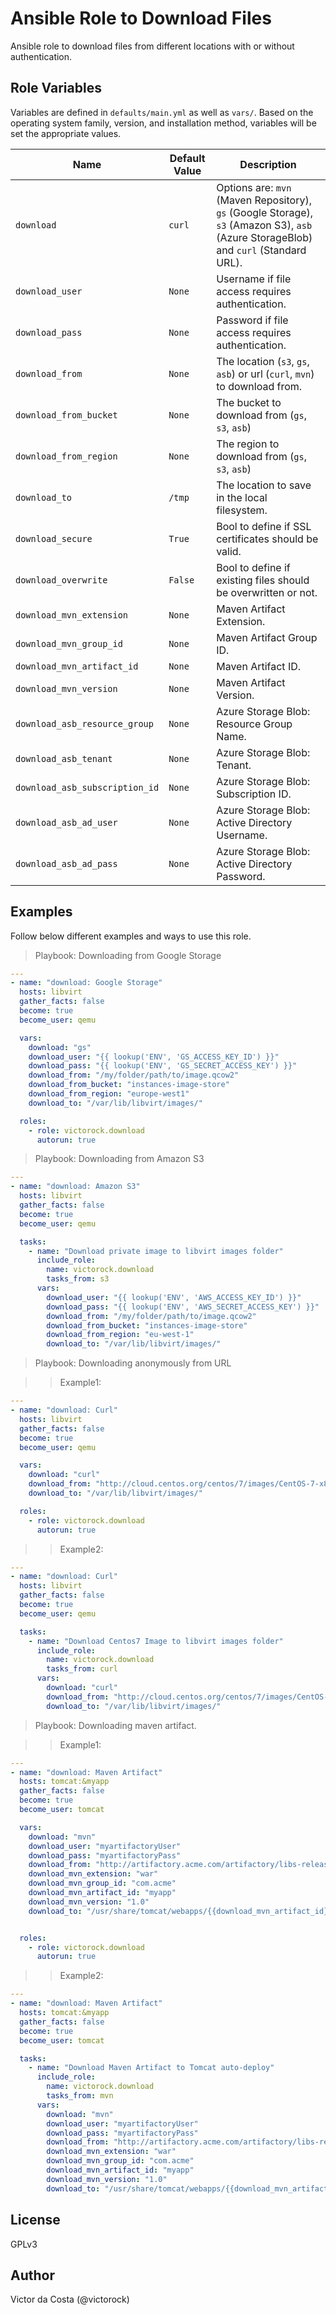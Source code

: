 Ansible Role to Download Files
=========

Ansible role to download files from different locations with or without authentication.

Role Variables
--------------

Variables are defined in `defaults/main.yml` as well as `vars/`. Based on the operating system family, version, and installation method, variables will be set the appropriate values.

| Name              | Default Value       | Description          |
|-------------------|---------------------|----------------------|
| `download` | `curl`  | Options are: `mvn` (Maven Repository), `gs` (Google Storage), `s3` (Amazon S3), `asb` (Azure StorageBlob) and `curl` (Standard URL). |
| `download_user` | `None` | Username if file access requires authentication. |
| `download_pass` | `None` | Password if file access requires authentication. |
| `download_from` | `None` | The location (`s3`, `gs`, `asb`) or url (`curl`, `mvn`) to download from. |
| `download_from_bucket` | `None` | The bucket to download from (`gs`, `s3`, `asb`) |
| `download_from_region` | `None` | The region to download from (`gs`, `s3`, `asb`) |
| `download_to` | `/tmp` | The location to save in the local filesystem. |
| `download_secure` | `True` | Bool to define if SSL certificates should be valid. |
| `download_overwrite` | `False` | Bool to define if existing files should be overwritten or not. |
| `download_mvn_extension` | `None` | Maven Artifact Extension. |
| `download_mvn_group_id` | `None` | Maven Artifact Group ID. |
| `download_mvn_artifact_id` | `None` | Maven Artifact ID. |
| `download_mvn_version` | `None` | Maven Artifact Version. |
| `download_asb_resource_group` | `None` | Azure Storage Blob: Resource Group Name. |
| `download_asb_tenant` | `None` | Azure Storage Blob: Tenant. |
| `download_asb_subscription_id` | `None` | Azure Storage Blob: Subscription ID. |
| `download_asb_ad_user` | `None` | Azure Storage Blob: Active Directory Username. |
| `download_asb_ad_pass` | `None` | Azure Storage Blob: Active Directory Password. |


Examples
------------

Follow below different examples and ways to use this role.

>Playbook: Downloading from Google Storage

```YAML
---
- name: "download: Google Storage"
  hosts: libvirt
  gather_facts: false
  become: true
  become_user: qemu

  vars:
    download: "gs"
    download_user: "{{ lookup('ENV', 'GS_ACCESS_KEY_ID') }}"
    download_pass: "{{ lookup('ENV', 'GS_SECRET_ACCESS_KEY') }}"
    download_from: "/my/folder/path/to/image.qcow2"
    download_from_bucket: "instances-image-store"
    download_from_region: "europe-west1"
    download_to: "/var/lib/libvirt/images/"

  roles:
    - role: victorock.download
      autorun: true

```

>Playbook: Downloading from Amazon S3

```YAML
---
- name: "download: Amazon S3"
  hosts: libvirt
  gather_facts: false
  become: true
  become_user: qemu

  tasks:
    - name: "Download private image to libvirt images folder"
      include_role:
        name: victorock.download
        tasks_from: s3
      vars:
        download_user: "{{ lookup('ENV', 'AWS_ACCESS_KEY_ID') }}"
        download_pass: "{{ lookup('ENV', 'AWS_SECRET_ACCESS_KEY') }}"
        download_from: "/my/folder/path/to/image.qcow2"
        download_from_bucket: "instances-image-store"
        download_from_region: "eu-west-1"
        download_to: "/var/lib/libvirt/images/"
```

>Playbook: Downloading anonymously from URL

>> Example1:

```YAML
---
- name: "download: Curl"
  hosts: libvirt
  gather_facts: false
  become: true
  become_user: qemu

  vars:
    download: "curl"
    download_from: "http://cloud.centos.org/centos/7/images/CentOS-7-x86_64-GenericCloud.qcow2"
    download_to: "/var/lib/libvirt/images/"

  roles:
    - role: victorock.download
      autorun: true
```

>> Example2:

```YAML
---
- name: "download: Curl"
  hosts: libvirt
  gather_facts: false
  become: true
  become_user: qemu

  tasks:
    - name: "Download Centos7 Image to libvirt images folder"
      include_role:
        name: victorock.download
        tasks_from: curl
      vars:
        download: "curl"
        download_from: "http://cloud.centos.org/centos/7/images/CentOS-7-x86_64-GenericCloud.qcow2"
        download_to: "/var/lib/libvirt/images/"

```


>Playbook: Downloading maven artifact.

>> Example1:

```YAML
---
- name: "download: Maven Artifact"
  hosts: tomcat:&myapp
  gather_facts: false
  become: true
  become_user: tomcat

  vars:
    download: "mvn"
    download_user: "myartifactoryUser"
    download_pass: "myartifactoryPass"
    download_from: "http://artifactory.acme.com/artifactory/libs-release-local"
    download_mvn_extension: "war"
    download_mvn_group_id: "com.acme"
    download_mvn_artifact_id: "myapp"
    download_mvn_version: "1.0"
    download_to: "/usr/share/tomcat/webapps/{{download_mvn_artifact_id}}.{{download_mvn_extension}}"


  roles:
    - role: victorock.download
      autorun: true
```

>> Example2:

```YAML
---
- name: "download: Maven Artifact"
  hosts: tomcat:&myapp
  gather_facts: false
  become: true
  become_user: tomcat

  tasks:
    - name: "Download Maven Artifact to Tomcat auto-deploy"
      include_role:
        name: victorock.download
        tasks_from: mvn
      vars:
        download: "mvn"
        download_user: "myartifactoryUser"
        download_pass: "myartifactoryPass"
        download_from: "http://artifactory.acme.com/artifactory/libs-release-local"
        download_mvn_extension: "war"
        download_mvn_group_id: "com.acme"
        download_mvn_artifact_id: "myapp"
        download_mvn_version: "1.0"
        download_to: "/usr/share/tomcat/webapps/{{download_mvn_artifact_id}}.{{download_mvn_extension}}"

```

License
------------

GPLv3

Author
------------

Victor da Costa (@victorock)
